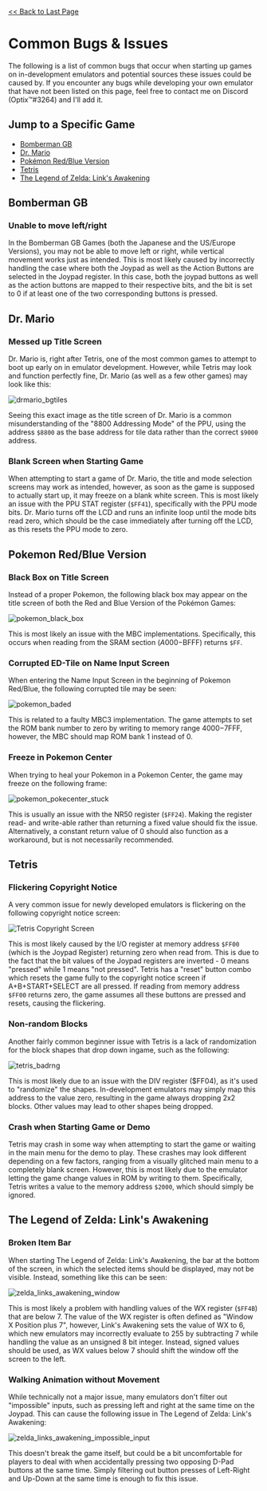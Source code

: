 [<< Back to Last Page](../)

# Common Bugs & Issues

The following is a list of common bugs that occur when starting up games on in-development emulators and potential sources these issues could be caused by. If you encounter any bugs while developing your own emulator that have not been listed on this page, feel free to contact me on Discord (Optix™#3264) and I'll add it.

## Jump to a Specific Game

  * [Bomberman GB](#bomberman-gb)
  * [Dr. Mario](#dr-mario)
  * [Pokémon Red/Blue Version](#pokemon-redblue-version)
  * [Tetris](#tetris)
  * [The Legend of Zelda: Link's Awakening](#the-legend-of-zelda-links-awakening)

## Bomberman GB

### Unable to move left/right

In the Bomberman GB Games (both the Japanese and the US/Europe Versions), you may not be able to move left or right, while vertical movement works just as intended. This is most likely caused by incorrectly handling the case where both the Joypad as well as the Action Buttons are selected in the Joypad register. In this case, both the joypad buttons as well as the action buttons are mapped to their respective bits, and the bit is set to 0 if at least one of the two corresponding buttons is pressed.

## Dr. Mario

### Messed up Title Screen

Dr. Mario is, right after Tetris, one of the most common games to attempt to boot up early on in emulator development. However, while Tetris may look and function perfectly fine, Dr. Mario (as well as a few other games) may look like this:

![drmario_bgtiles](./drmario_bgtiles.png)

Seeing this exact image as the title screen of Dr. Mario is a common misunderstanding of the "8800 Addressing Mode" of the PPU, using the address `$8800` as the base address for tile data rather than the correct `$9000` address.

### Blank Screen when Starting Game

When attempting to start a game of Dr. Mario, the title and mode selection screens may work as intended, however, as soon as the game is supposed to actually start up, it may freeze on a blank white screen. This is most likely an issue with the PPU STAT register (`$FF41`), specifically with the PPU mode bits. Dr. Mario turns off the LCD and runs an infinite loop until the mode bits read zero, which should be the case immediately after turning off the LCD, as this resets the PPU mode to zero.

## Pokemon Red/Blue Version

### Black Box on Title Screen

Instead of a proper Pokemon, the following black box may appear on the title screen of both the Red and Blue Version of the Pokémon Games:

![pokemon_black_box](./pokemon_black_box.png)

This is most likely an issue with the MBC implementations. Specifically, this occurs when reading from the SRAM section ($A000-$BFFF) returns `$FF`.

### Corrupted ED-Tile on Name Input Screen

When entering the Name Input Screen in the beginning of Pokemon Red/Blue, the following corrupted tile may be seen:

![pokemon_baded](./pokemon_baded.png)

This is related to a faulty MBC3 implementation. The game attempts to set the ROM bank number to zero by writing to memory range $4000-$7FFF, however, the MBC should map ROM bank 1 instead of 0.

### Freeze in Pokemon Center

When trying to heal your Pokemon in a Pokemon Center, the game may freeze on the following frame:

![pokemon_pokecenter_stuck](./pokemon_pokecenter_stuck.png)

This is usually an issue with the NR50 register (`$FF24`). Making the register read- and write-able rather than returning a fixed value should fix the issue. Alternatively, a constant return value of 0 should also function as a workaround, but is not necessarily recommended.

## Tetris

### Flickering Copyright Notice

A very common issue for newly developed emulators is flickering on the following copyright notice screen:

![Tetris Copyright Screen](./tetris_title.png)

This is most likely caused by the I/O register at memory address `$FF00` (which is the Joypad Register) returning zero when read from. This is due to the fact that the bit values of the Joypad registers are inverted - 0 means "pressed" while 1 means "not pressed". Tetris has a "reset" button combo which resets the game fully to the copyright notice screen if A+B+START+SELECT are all pressed. If reading from memory address `$FF00` returns zero, the game assumes all these buttons are pressed and resets, causing the flickering.

### Non-random Blocks

Another fairly common beginner issue with Tetris is a lack of randomization for the block shapes that drop down ingame, such as the following:

![tetris_badrng](./tetris_badrng.png)

This is most likely due to an issue with the DIV register ($FF04), as it's used to "randomize" the shapes. In-development emulators may simply map this address to the value zero, resulting in the game always dropping 2x2 blocks. Other values may lead to other shapes being dropped.

### Crash when Starting Game or Demo

Tetris may crash in some way when attempting to start the game or waiting in the main menu for the demo to play. These crashes may look different depending on a few factors, ranging from a visually glitched main menu to a completely blank screen. However, this is most likely due to the emulator letting the game change values in ROM by writing to them. Specifically, Tetris writes a value to the memory address `$2000`, which should simply be ignored.

## The Legend of Zelda: Link's Awakening

### Broken Item Bar

When starting The Legend of Zelda: Link's Awakening, the bar at the bottom of the screen, in which the selected items should be displayed, may not be visible. Instead, something like this can be seen:

![zelda_links_awakening_window](./zelda_links_awakening_window.png)

This is most likely a problem with handling values of the WX register (`$FF4B`) that are below 7. The value of the WX register is often defined as "Window X Position plus 7", however, Link's Awakening sets the value of WX to 6, which new emulators may incorrectly evaluate to 255 by subtracting 7 while handling the value as an unsigned 8 bit integer. Instead, signed values should be used, as WX values below 7 should shift the window off the screen to the left.

### Walking Animation without Movement

While technically not a major issue, many emulators don't filter out "impossible" inputs, such as pressing left and right at the same time on the Joypad. This can cause the following issue in The Legend of Zelda: Link's Awakening:

![zelda_links_awakening_impossible_input](./zelda_links_awakening_impossible_input.gif)

This doesn't break the game itself, but could be a bit uncomfortable for players to deal with when accidentally pressing two opposing D-Pad buttons at the same time. Simply filtering out button presses of Left-Right and Up-Down at the same time is enough to fix this issue.
